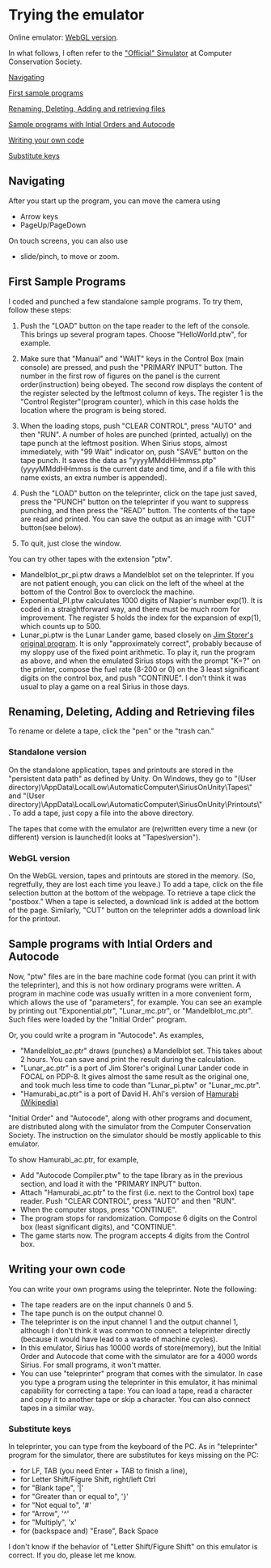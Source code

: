 # Trying the emulator

Online emulator: [WebGL version](https://automaticcomputer.github.io/SiriusOnUnity/webgl.html). 

In what follows, I often refer to the 
["Official" Simulator](https://www.computerconservationsociety.org/software/sirius/base.htm)
at Computer Conservation Society. 


[Navigating](#navigating)

[First sample programs](#first-sample-programs)

[Renaming, Deleting, Adding and retrieving files](#renaming-deleting-adding-and-retrieving-files)

[Sample programs with Intial Orders and Autocode](#sample-programs-with-intial-orders-and-autocode)

[Writing your own code](#writing-your-own-code)

[Substitute keys](#substitute-keys)



## Navigating

After you start up the program, you can move the camera using
- Arrow keys
- PageUp/PageDown 

On touch screens, you can also use 
- slide/pinch, to move or zoom. 


## First Sample Programs

I coded and punched a few standalone sample programs. 
To try them, follow these steps: 

1. Push the "LOAD" button on the tape reader to the left of the console. 
This brings up several program tapes. 
Choose "HelloWorld.ptw", for example.

2. Make sure that "Manual" and "WAIT" keys in the Control Box (main console) are pressed, 
and push the "PRIMARY INPUT" button. 
The number in the first row of figures on the panel is the current order(instruction) being obeyed. 
The second row displays the content of the register selected by the leftmost column of keys. 
The register 1 is the "Control Register"(program counter), 
which in this case holds the location where the program is being stored. 

3. When the loading stops, push "CLEAR CONTROL", press "AUTO" and then "RUN". 
A number of holes are punched (printed, actually) on the tape punch at the leftmost position. 
When Sirius stops, almost immediately, with "99 Wait" indicator on, 
push "SAVE" button on the tape punch. 
It saves the data as "yyyyMMddHHmmss.ptp" (yyyyMMddHHmmss is the current date and time, 
and if a file with this name exists, an extra number is appended). 

4. Push the "LOAD" button on the teleprinter, click on the tape just saved, 
press the "PUNCH" button on the teleprinter if you want to suppress punching, 
and then press the "READ" button. 
The contents of the tape are read and printed. 
You can save the output as an image with "CUT" button(see below). 


5. To quit, just close the window. 

You can try other tapes with the extension "ptw". 

- Mandelblot_pr_pi.ptw draws a Mandelblot set on the teleprinter. 
If you are not patient enough, you can click on the left of the wheel at the bottom of the Control Box 
to overclock the machine. 
- Exponential_PI.ptw calculates 1000 digits of Napier's number exp(1). 
It is coded in a straightforward way, and there must be much room for improvement. 
The register 5 holds the index for the expansion of exp(1), which counts up to 500.  
- Lunar_pi.ptw is the Lunar Lander game, based closely on 
[Jim Storer's original program](https://www.cs.brandeis.edu/~storer/LunarLander/LunarLander.html). 
It is only "approximately correct", probably because of my sloppy use of the fixed point arithmetic. 
To play it, run the program as above, 
and when the emulated Sirius stops with the prompt "K=?" on the printer, 
compose the fuel rate (8-200 or 0) on the 3 least significant digits on the control box, 
and push "CONTINUE". 
I don't think it was usual to play a game on a real Sirius in those days. 


## Renaming, Deleting, Adding and Retrieving files

To rename or delete a tape, click the "pen" or the "trash can." 

### Standalone version
On the standalone application, 
tapes and printouts are stored in the "persistent data path" as defined by Unity. 
On Windows, they go to "(User directory)\AppData\LocalLow\AutomaticComputer\SiriusOnUnity\Tapes\\" 
and 
"(User directory)\AppData\LocalLow\AutomaticComputer\SiriusOnUnity\Printouts\\". 
To add a tape, just copy a file into the above directory. 

The tapes that come with the emulator are (re)written every time 
a new (or different) version is launched(it looks at "Tapes\version"). 

### WebGL version

On the WebGL version, 
tapes and printouts are stored in the memory. 
(So, regretfully, they are lost each time you leave.) 
To add a tape, click on the file selection button at the bottom of the webpage. 
To retrieve a tape click the "postbox." 
When a tape is selected, a download link is added at the bottom of the page. 
Similarly, "CUT" button on the teleprinter 
adds a download link for the printout. 


## Sample programs with Intial Orders and Autocode

Now, "ptw" files are in the bare machine code format 
(you can print it with the teleprinter), 
and this is not how ordinary programs were written. 
A program in machine code 
was usually written in a more convenient form, which allows the use of "parameters", for example. 
You can see an example by printing out "Exponential.ptr", "Lunar_mc.ptr", or "Mandelblot_mc.ptr". 
Such files were loaded by the "Initial Order" program. 

Or, you could write a program in "Autocode". 
As examples, 
- "Mandelblot_ac.ptr" draws (punches) a Mandelblot set. This takes about 2 hours. 
You can save and print the result during the calculation. 
- "Lunar_ac.ptr" is a port of Jim Storer's original Lunar Lander code in FOCAL on PDP-8. 
It gives almost the same result as the original one, 
and took much less time to code than "Lunar_pi.ptw" or "Lunar_mc.ptr". 
- "Hamurabi_ac.ptr" is a port of David H. Ahl's version of 
[Hamurabi (Wikipedia)](https://en.wikipedia.org/wiki/Hamurabi_(video_game))

"Initial Order" and "Autocode", along with other programs and document, 
are distributed along with the simulator from the Computer Conservation Society. 
The instruction on the simulator should be mostly applicable to this emulator. 

To show Hamurabi_ac.ptr, for example, 
- Add "Autocode Compiler.ptw" to the tape library as in the previous section, 
and load it with the "PRIMARY INPUT" button. 
- Attach "Hamurabi_ac.ptr" to the first (i.e. next to the Control box) tape reader. 
Push "CLEAR CONTROL", press "AUTO" and then "RUN". 
- When the computer stops, press "CONTINUE". 
- The program stops for randomization. 
Compose 6 digits on the Control box (least significant digits), and "CONTINUE". 
- The game starts now. 
The program accepts 4 digits from the Control box. 


## Writing your own code

You can write your own programs using the teleprinter. 
Note the following: 
- The tape readers are on the input channels 0 and 5. 
- The tape punch is on the output channel 0. 
- The teleprinter is on the input channel 1 and the output channel 1, 
although I don't think it was common to connect a teleprinter directly 
(because it would have lead to a waste of machine cycles). 
- In this emulator, Sirius has 10000 words of store(memory), but the Initial Order and Autocode 
that come with the simulator are for a 4000 words Sirius. 
For small programs, it won't matter. 
- You can use "teleprinter" program that comes with the simulator. 
In case you type a program using the teleprinter in this emulator, 
it has minimal capability for correcting a tape: 
You can load a tape, read a character and copy it to another tape or skip a character. 
You can also connect tapes in a similar way. 


### Substitute keys

In teleprinter, you can type from the keyboard of the PC. 
As in "teleprinter" program for the simulator, there are substitutes 
for keys missing on the PC: 
- for LF, TAB (you need Enter + TAB to finish a line), 
- for Letter Shift/Figure Shift, right/left Ctrl
- for "Blank tape", '|'
- for "Greater than or equal to", '}'
- for "Not equal to", '#'
- for "Arrow", '^'
- for "Multiply", 'x'
- for (backspace and) "Erase", Back Space

I don't know if the behavior of "Letter Shift/Figure Shift" on this emulator is correct. 
If you do, please let me know. 
